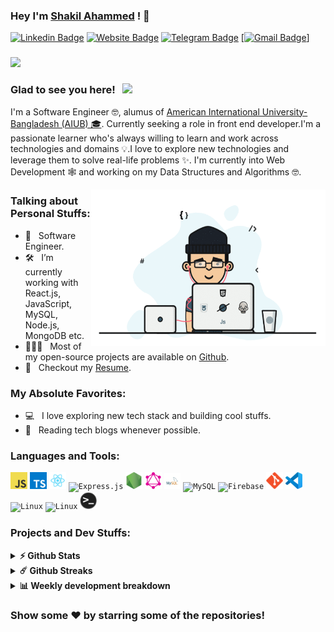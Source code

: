 ### Hey I'm [Shakil Ahammed](https://github.com/shaakilahammed) ! 👋

[![Linkedin Badge](https://img.shields.io/badge/-LinkedIn-0e76a8?style=flat-square&logo=Linkedin&logoColor=white)](https://www.linkedin.com/in/shakil-ahammed-26a0bb151/)
[![Website Badge](https://img.shields.io/badge/Website-3b5998?style=flat-square&logo=google-chrome&logoColor=white)](https://shaakilahammed.github.io/)
[![Telegram Badge](https://img.shields.io/badge/-Telegram-0088cc?style=flat-square&logo=Telegram&logoColor=white)](https://t.me/shaakilahammed)
<a href = "mailto: shaakilahammed@gmail.com">[![Gmail Badge](https://img.shields.io/badge/-Gmail-e4405f?style=flat-square&logo=Gmail&logoColor=white)]</a>

###

[![](https://gitscores.herokuapp.com/badge?username=shaakilahammed&label=Gitscore%20Profile%20Score&style=for-the-badge&color=0088cc)](https://gitscores.herokuapp.com/)

###

### Glad to see you here! &nbsp; ![](https://visitor-badge.glitch.me/badge?page_id=shaakilahammed&style=flat-square&color=0088cc)

I'm a Software Engineer 🤓, alumus of [American International University-Bangladesh (AIUB) 🎓](https://www.aiub.edu/). Currently seeking a role in front end developer.I'm a passionate learner who's always willing to learn and work across technologies and domains 💡.I love to explore new technologies and leverage them to solve real-life problems ✨.
I'm currently into Web Development 🕸️ and working on my Data Structures and Algorithms 🤓.

<img align="right" height="250" width="375" alt="" src="https://github.com/shaakilahammed/shaakilahammed/blob/master/code.gif" />

### Talking about Personal Stuffs:

- 🚀 &nbsp; Software Engineer.
- 🛠 &nbsp; I’m currently working with React.js, JavaScript, MySQL, Node.js, MongoDB etc.
- 👨🏻‍💻 &nbsp; Most of my open-source projects are available on [Github](https://github.com/shaakilahammed?tab=repositories).
- 📝 &nbsp; Checkout my [Resume](https://github.com/shaakilahammed/shaakilahammed/blob/master/Shakil's_Resume.pdf).

### My Absolute Favorites:

- 💻 &nbsp; I love exploring new tech stack and building cool stuffs.
- 📰 &nbsp; Reading tech blogs whenever possible.

### Languages and Tools:

<code><img height="27" src="https://raw.githubusercontent.com/github/explore/80688e429a7d4ef2fca1e82350fe8e3517d3494d/topics/javascript/javascript.png" alt="javascript"></code>
<code><img height="27" src="https://raw.githubusercontent.com/github/explore/80688e429a7d4ef2fca1e82350fe8e3517d3494d/topics/typescript/typescript.png" alt="typescript"></code>
<code><img alt="React" height="27px" src="https://raw.githubusercontent.com/github/explore/80688e429a7d4ef2fca1e82350fe8e3517d3494d/topics/react/react.png" /></code>
<code><img alt="Express.js" width="26px" src="https://www.vectorlogo.zone/logos/expressjs/expressjs-icon.svg" /></code>
<code><img height="27" src="https://raw.githubusercontent.com/github/explore/80688e429a7d4ef2fca1e82350fe8e3517d3494d/topics/nodejs/nodejs.png" alt="nodejs"></code>
<code><img height="27" src="https://raw.githubusercontent.com/github/explore/80688e429a7d4ef2fca1e82350fe8e3517d3494d/topics/graphql/graphql.png" alt="graphql"></code>
<code><img  alt="MySQL" width="26px" src="https://raw.githubusercontent.com/github/explore/80688e429a7d4ef2fca1e82350fe8e3517d3494d/topics/mysql/mysql.png" /></code>
<code><img height="27" src="https://encrypted-tbn0.gstatic.com/images?q=tbn%3AANd9GcSTTzPAw-55ssm1Im594xYZ9eRQu2JylrkYLg&usqp=CAU" alt="MySQL"></code>
<code><img height="27" src="https://www.vectorlogo.zone/logos/firebase/firebase-icon.svg" alt="Firebase"></code>
<code><img height="27" src="https://raw.githubusercontent.com/devicons/devicon/master/icons/git/git-original.svg" alt="git"></code>
<code><img height="27" src="https://raw.githubusercontent.com/github/explore/80688e429a7d4ef2fca1e82350fe8e3517d3494d/topics/visual-studio-code/visual-studio-code.png" /></code>
<code><img alt="Linux" width="26px" src="https://www.vectorlogo.zone/logos/npmjs/npmjs-icon.svg" /></code>
<code><img alt="Linux" width="26px" src="https://www.freepnglogos.com/uploads/linux-png/file-icons-flat-linux-svg-wikimedia-commons-6.png" /></code>
<code><img height="27" src="https://raw.githubusercontent.com/github/explore/80688e429a7d4ef2fca1e82350fe8e3517d3494d/topics/terminal/terminal.png" alt="terminal"></code>

### Projects and Dev Stuffs:

<details>
  <summary><b>⚡ Github Stats</b></summary>

  <br />
  <img height="180em" src="https://github-readme-stats.vercel.app/api?username=shaakilahammed&show_icons=true&hide_border=true&&count_private=true&include_all_commits=true&theme=radical" />
  <img height="180em" src="https://github-readme-stats.vercel.app/api/top-langs/?username=shaakilahammed&show_icons=true&hide_border=true&layout=compact&langs_count=8&theme=radical"/>
</details>

<details>
  <summary><b>☄️ Github Streaks</b></summary>

  <br />
  <img height="180em" src="https://github-readme-streak-stats.herokuapp.com/?user=shaakilahammed&hide_border=true&theme=radical" />
</details>
<details>
  <summary><b>📊 Weekly development breakdown</b></summary>

  <br />
  <img height="320em" src="https://github-readme-stats.vercel.app/api/wakatime?username=shaakilahammed&theme=radical&hide_border=true">
</details>

### Show some ❤️ by starring some of the repositories!

<div align="center">

